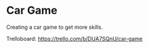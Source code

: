 # Car Game

Creating a car game to get more skills. 

Trelloboard: https://trello.com/b/DUA7SQnU/car-game
